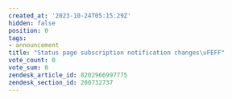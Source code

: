 ```yaml
---
created_at: '2023-10-24T05:15:29Z'
hidden: false
position: 0
tags:
- announcement
title: "Status page subscription notification changes\uFEFF"
vote_count: 0
vote_sum: 0
zendesk_article_id: 8202966997775
zendesk_section_id: 200732737
---
```


